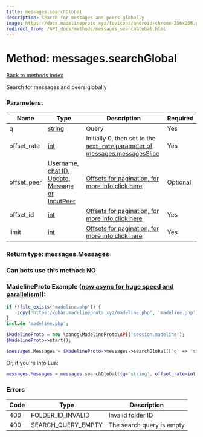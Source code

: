 ```yaml
---
title: messages.searchGlobal
description: Search for messages and peers globally
image: https://docs.madelineproto.xyz/favicons/android-chrome-256x256.png
redirect_from: /API_docs/methods/messages_searchGlobal.html
---
```

# Method: messages.searchGlobal
[Back to methods index](index.md)



Search for messages and peers globally

### Parameters:

| Name     |    Type       | Description | Required |
|----------|---------------|-------------|----------|
|q|[string](../types/string.md) | Query | Yes|
|offset\_rate|[int](../types/int.md) | Initially 0, then set to the [`next_rate` parameter of messages.messagesSlice](../constructors/messages.messagesSlice.md) | Yes|
|offset\_peer|[Username, chat ID, Update, Message or InputPeer](../types/InputPeer.md) | [Offsets for pagination, for more info click here](https://core.telegram.org/api/offsets) | Optional|
|offset\_id|[int](../types/int.md) | [Offsets for pagination, for more info click here](https://core.telegram.org/api/offsets) | Yes|
|limit|[int](../types/int.md) | [Offsets for pagination, for more info click here](https://core.telegram.org/api/offsets) | Yes|


### Return type: [messages.Messages](../types/messages.Messages.md)

### Can bots use this method: **NO**


### MadelineProto Example ([now async for huge speed and parallelism!](https://docs.madelineproto.xyz/docs/ASYNC.html)):


```php
if (!file_exists('madeline.php')) {
    copy('https://phar.madelineproto.xyz/madeline.php', 'madeline.php');
}
include 'madeline.php';

$MadelineProto = new \danog\MadelineProto\API('session.madeline');
$MadelineProto->start();

$messages.Messages = $MadelineProto->messages->searchGlobal(['q' => 'string', 'offset_rate' => int, 'offset_peer' => InputPeer, 'offset_id' => int, 'limit' => int, ]);
```

Or, if you're into Lua:

```lua
messages.Messages = messages.searchGlobal({q='string', offset_rate=int, offset_peer=InputPeer, offset_id=int, limit=int, })
```

### Errors

| Code | Type     | Description   |
|------|----------|---------------|
|400|FOLDER_ID_INVALID|Invalid folder ID|
|400|SEARCH_QUERY_EMPTY|The search query is empty|


